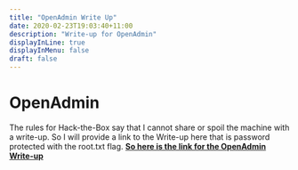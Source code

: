 ```yaml
---
title: "OpenAdmin Write Up"
date: 2020-02-23T19:03:40+11:00
description: "Write-up for OpenAdmin"
displayInLine: true
displayInMenu: false
draft: false
---
```

# OpenAdmin
The rules for Hack-the-Box say that I cannot share or spoil the machine with a write-up. So I will provide a link to the Write-up here that is password protected with the root.txt flag.
 **<a href="https://drive.google.com/file/d/1T2UMBwtf235QPWbXqQOIKKgLcQeBJxhr/view?usp=sharing"> So here is the link for the OpenAdmin Write-up</a>**